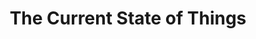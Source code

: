 ---
pid: lll3
title: The Current State of Things
location_transcription: Wynwood
coordinates: "[-75.272790949081, 40.003358150976]"
zipcode: '19123'
gen_neighborhood: North Philadelphia
neighborhood: Northern Liberties,Loft District
outside_phl: 
age: '25'
age_range: 20-29
instagram: 
image_file_name: lll_3.jpg
proposal_transcription: 
topic: 
topic_summary: '0'
type: Stumble Stone
keywords_other: 
credit: 
image_labels: A tomb stone with //Art is not dead// engraved.
twitter: 
facebook: 
permalink: "/monuments/lll3/"
layout: item-page
---